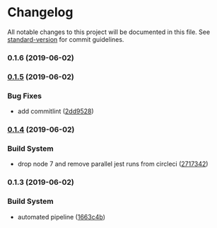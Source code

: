 # Changelog

All notable changes to this project will be documented in this file. See [standard-version](https://github.com/conventional-changelog/standard-version) for commit guidelines.

### 0.1.6 (2019-06-02)



### [0.1.5](https://github.com/you54f/cypress-jest/compare/v0.1.4...v0.1.5) (2019-06-02)


### Bug Fixes

* add commitlint ([2dd9528](https://github.com/you54f/cypress-jest/commit/2dd9528))



### [0.1.4](https://github.com/you54f/cypress-jest/compare/v0.1.3...v0.1.4) (2019-06-02)


### Build System

* drop node 7 and remove parallel jest runs from circleci ([2717342](https://github.com/you54f/cypress-jest/commit/2717342))



### 0.1.3 (2019-06-02)


### Build System

* automated pipeline ([1663c4b](https://github.com/you54f/cypress-jest/commit/1663c4b))
